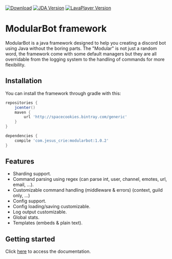[![Download](https://api.bintray.com/packages/spacecookies/generic/modularbot/images/download.svg)](https://bintray.com/spacecookies/generic/modularbot/_latestVersion)
[![JDA Version](https://img.shields.io/badge/JDA-3.2.0__242-brightgreen.svg)](https://github.com/DV8FromTheWorld/JDA)
[![LavaPlayer Version](https://img.shields.io/badge/LavaPlayer-1.2.42-brightgreen.svg)](https://github.com/sedmelluq/lavaplayer)

# ModularBot framework
ModularBot is a java framework designed to help you creating a discord bot using Java without the boring parts.
The "Modular" is not just a random word, the framework come with some default managers but they are all overridable from the logging system to the handling of commands for more flexibility.

## Installation
You can install the framework through gradle with this:
```gradle
repositories {
    jcenter()
    maven {
        url 'http://spacecookies.bintray.com/generic'
    }
}

dependencies {
    compile 'com.jesus_crie:modularbot:1.0.2'
}
```

## Features
- Sharding support.
- Command parsing using regex (can parse int, user, channel, emotes, url, email, ...).
- Customizable command handling (middleware & errors) (context, guild only, ...)
- Config support.
- Config loading/saving customizable.
- Log output customizable.
- Global stats.
- Templates (embeds & plain text).

## Getting started
Click [here](https://github.com/JesusCrie/ModularBot/wiki) to access the documentation.